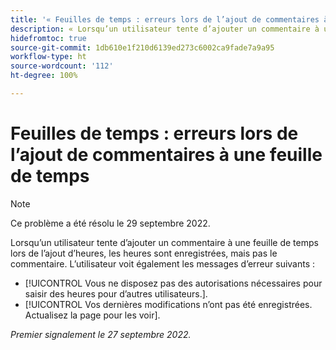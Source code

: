 ```yaml
---
title: '« Feuilles de temps : erreurs lors de l’ajout de commentaires à une feuille de temps »'
description: « Lorsqu’un utilisateur tente d’ajouter un commentaire à une feuille de temps lors de l’ajout d’heures, les heures sont enregistrées, mais pas le commentaire. L’utilisateur voit également des messages d’erreur. »
hidefromtoc: true
source-git-commit: 1db610e1f210d6139ed273c6002ca9fade7a9a95
workflow-type: ht
source-wordcount: '112'
ht-degree: 100%

---
```



# Feuilles de temps : erreurs lors de l’ajout de commentaires à une feuille de temps

>[!NOTE]
>
>Ce problème a été résolu le 29 septembre 2022.

Lorsqu’un utilisateur tente d’ajouter un commentaire à une feuille de temps lors de l’ajout d’heures, les heures sont enregistrées, mais pas le commentaire. L’utilisateur voit également les messages d’erreur suivants :

* [!UICONTROL Vous ne disposez pas des autorisations nécessaires pour saisir des heures pour d’autres utilisateurs.].
* [!UICONTROL Vos dernières modifications n’ont pas été enregistrées. Actualisez la page pour les voir].

_Premier signalement le 27 septembre 2022._

